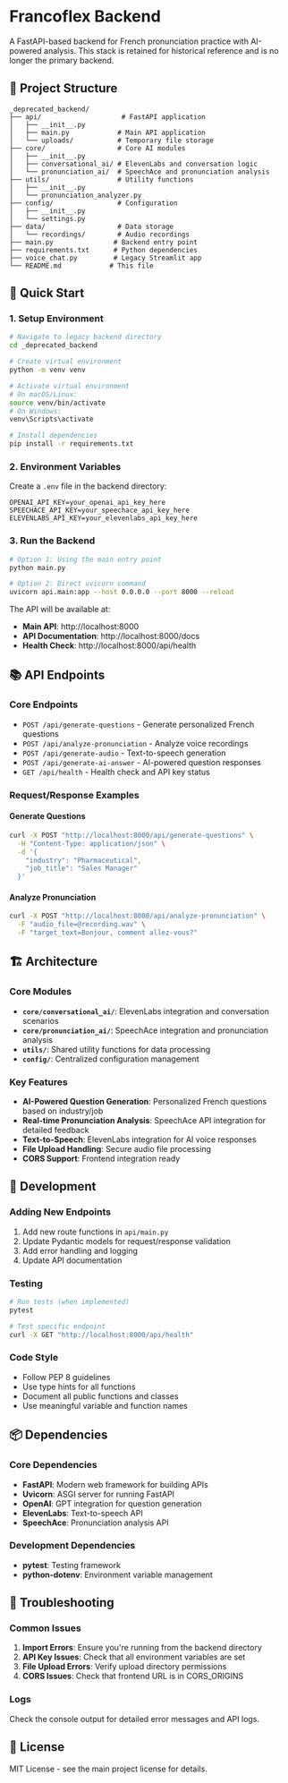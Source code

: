 # Francoflex Backend

A FastAPI-based backend for French pronunciation practice with AI-powered analysis. This stack is retained for historical reference and is no longer the primary backend.

## 📁 Project Structure

```
_deprecated_backend/
├── api/                    # FastAPI application
│   ├── __init__.py
│   ├── main.py            # Main API application
│   └── uploads/           # Temporary file storage
├── core/                  # Core AI modules
│   ├── __init__.py
│   ├── conversational_ai/ # ElevenLabs and conversation logic
│   └── pronunciation_ai/  # SpeechAce and pronunciation analysis
├── utils/                 # Utility functions
│   ├── __init__.py
│   └── pronunciation_analyzer.py
├── config/                # Configuration
│   ├── __init__.py
│   └── settings.py
├── data/                  # Data storage
│   └── recordings/        # Audio recordings
├── main.py               # Backend entry point
├── requirements.txt      # Python dependencies
├── voice_chat.py         # Legacy Streamlit app
└── README.md            # This file
```

## 🚀 Quick Start

### 1. Setup Environment

```bash
# Navigate to legacy backend directory
cd _deprecated_backend

# Create virtual environment
python -m venv venv

# Activate virtual environment
# On macOS/Linux:
source venv/bin/activate
# On Windows:
venv\Scripts\activate

# Install dependencies
pip install -r requirements.txt
```

### 2. Environment Variables

Create a `.env` file in the backend directory:

```env
OPENAI_API_KEY=your_openai_api_key_here
SPEECHACE_API_KEY=your_speechace_api_key_here
ELEVENLABS_API_KEY=your_elevenlabs_api_key_here
```

### 3. Run the Backend

```bash
# Option 1: Using the main entry point
python main.py

# Option 2: Direct uvicorn command
uvicorn api.main:app --host 0.0.0.0 --port 8000 --reload
```

The API will be available at:
- **Main API**: http://localhost:8000
- **API Documentation**: http://localhost:8000/docs
- **Health Check**: http://localhost:8000/api/health

## 📚 API Endpoints

### Core Endpoints

- `POST /api/generate-questions` - Generate personalized French questions
- `POST /api/analyze-pronunciation` - Analyze voice recordings
- `POST /api/generate-audio` - Text-to-speech generation
- `POST /api/generate-ai-answer` - AI-powered question responses
- `GET /api/health` - Health check and API key status

### Request/Response Examples

#### Generate Questions
```bash
curl -X POST "http://localhost:8000/api/generate-questions" \
  -H "Content-Type: application/json" \
  -d '{
    "industry": "Pharmaceutical",
    "job_title": "Sales Manager"
  }'
```

#### Analyze Pronunciation
```bash
curl -X POST "http://localhost:8000/api/analyze-pronunciation" \
  -F "audio_file=@recording.wav" \
  -F "target_text=Bonjour, comment allez-vous?"
```

## 🏗️ Architecture

### Core Modules

- **`core/conversational_ai/`**: ElevenLabs integration and conversation scenarios
- **`core/pronunciation_ai/`**: SpeechAce integration and pronunciation analysis
- **`utils/`**: Shared utility functions for data processing
- **`config/`**: Centralized configuration management

### Key Features

- **AI-Powered Question Generation**: Personalized French questions based on industry/job
- **Real-time Pronunciation Analysis**: SpeechAce API integration for detailed feedback
- **Text-to-Speech**: ElevenLabs integration for AI voice responses
- **File Upload Handling**: Secure audio file processing
- **CORS Support**: Frontend integration ready

## 🔧 Development

### Adding New Endpoints

1. Add new route functions in `api/main.py`
2. Update Pydantic models for request/response validation
3. Add error handling and logging
4. Update API documentation

### Testing

```bash
# Run tests (when implemented)
pytest

# Test specific endpoint
curl -X GET "http://localhost:8000/api/health"
```

### Code Style

- Follow PEP 8 guidelines
- Use type hints for all functions
- Document all public functions and classes
- Use meaningful variable and function names

## 📦 Dependencies

### Core Dependencies
- **FastAPI**: Modern web framework for building APIs
- **Uvicorn**: ASGI server for running FastAPI
- **OpenAI**: GPT integration for question generation
- **ElevenLabs**: Text-to-speech API
- **SpeechAce**: Pronunciation analysis API

### Development Dependencies
- **pytest**: Testing framework
- **python-dotenv**: Environment variable management

## 🚨 Troubleshooting

### Common Issues

1. **Import Errors**: Ensure you're running from the backend directory
2. **API Key Issues**: Check that all environment variables are set
3. **File Upload Errors**: Verify upload directory permissions
4. **CORS Issues**: Check that frontend URL is in CORS_ORIGINS

### Logs

Check the console output for detailed error messages and API logs.

## 📄 License

MIT License - see the main project license for details.

